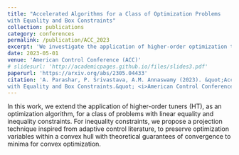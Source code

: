 ```yaml
---
title: "Accelerated Algorithms for a Class of Optimization Problems
with Equality and Box Constraints"
collection: publications
category: conferences
permalink: /publication/ACC_2023
excerpt: 'We investigate the application of higher-order optimization techniques for a class of constrained optimization problems with linear constraints'
date: 2023-05-01
venue: 'American Control Conference (ACC)'
# slidesurl: 'http://academicpages.github.io/files/slides3.pdf'
paperurl: 'https://arxiv.org/abs/2305.04433'
citation: 'A. Parashar, P. Srivastava, A.M. Annaswamy (2023). &quot;Accelerated Algorithms for a Class of Optimization Problems
with Equality and Box Constraints.&quot; <i>American Control Conference 2023</i>.'
---
```


In this work, we extend the application of higher-order tuners (HT), as an optimization algorithm, for a class of problems with linear equality and inequality constraints. For inequality constraints, we propose a projection technique inspired from adaptive control literature, to preserve optimization variables within a convex hull with theoretical guarantees of convergence to minima for convex optimization. 
